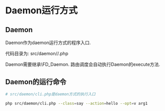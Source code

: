 # Daemon运行方式

## Daemon

Daemon作为daemon运行方式的程序入口.

代码目录为: src/daemon/<class>/<action>.php

Daemon需要继承\FD_Daemon. 路由调度会自动执行Daemon的execute方法.

## Daemon的运行命令

```bash
# src/daemon/cli.php是daemon方式的执行入口

php src/daemon/cli.php --class=say --action=hello --opt=v arg1
```
